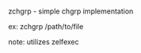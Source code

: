 ‎
=

zchgrp - simple chgrp implementation


ex: zchgrp <group name> /path/to/file


note: utilizes zelfexec
